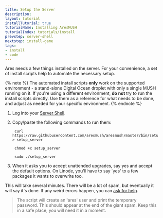```yaml
---
title: Setup the Server
description:
layout: tutorial
installTutorial: true
tutorialName: Installing AresMUSH
tutorialIndex: tutorials/install
prevstep: server-shell
nextstep: install-game
tags: 
- install
- code
---
```


Ares needs a few things installed on the server.   For your convenience, a set of install scripts help to automate the necessary setup.

{% note %} 
The automated install scripts **only** work on the supported environment - a stand-alone Digital Ocean droplet with only a single MUSH running on it.  If you're using a different environment, **do not** try to run the install scripts directly.  Use them as a reference for what needs to be done, and adjust as needed for your specific environment.
{% endnote %}

1. Log into your [Server Shell](/tutorials/install/server-shell.html).

2. Copy/paste the following commands to run them:  
   
        curl https://raw.githubusercontent.com/aresmush/aresmush/master/bin/setup_server > setup_server  
    
        chmod +x setup_server
    
        sudo ./setup_server

3. When it asks you to accept unattended upgrades, say yes and accept the default options.  On Linode, you'll have to say 'yes' to a few packages it wants to overwrite too.  

This will take several minutes.  There will be a lot of spam, but eventually it will say it's done.  If any weird errors happen, you can [ask for help](/feedback.html).

> The script will create an 'ares' user and print the temporary password.  This should appear at the end of the giant spam.  Keep this in a safe place; you will need it in a moment.
